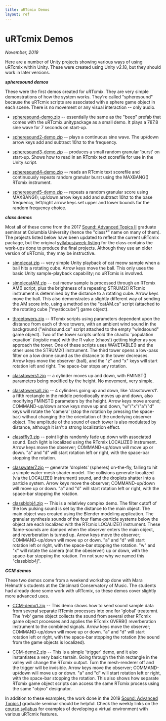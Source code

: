 ```yaml
---
title: uRTcmix Demos
layout: ref
---
```


# uRTcmix Demos

*November, 2019*  
  
Here are a number of Unity projects showing various ways of using
uRTcmix within Unity. These were created using Unity v2.18, but they
should work in later versions.  
  
  
***spheresound demos***  
  
These were the first demos created for uRTcmix. They are very simple
demonstrations of how the system works. They're called "spheresound"
because the uRTcmix scripts are associated with a sphere game object in
each scene. There is no movement or any visual interaction -- only
audio.  
  

- [spheresound-demo.zip](demos/spheresound-demo.zip) -- essentially the
  same as the "beep" prefab that comes with the uRTcmix.unitypackage as
  a small demo. It plays a 787.8 sine wave for 7 seconds on start-up.  
    
- [spheresound2-demo.zip](demos/spheresound2-demo.zip) -- plays a
  continuous sine wave. The up/down arrow keys add and subtract 10hz to
  the frequency.  
    
- [spheresound3-demo.zip](demos/spheresound3-demo.zip) -- produces a
  small random granular 'burst' on start-up. Shows how to read in an
  RTcmix text scorefile for use in the Unity script.  
    
- [spheresound4-demo.zip](demos/spheresound4-demo.zip) -- reads an
  RTcmix text scorefile and continuously repeats random granular burst
  using the MAXBANG() RTcmix instrument.  
    
- [spheresound5-demo.zip](demos/spheresound5-demo.zip) -- repeats a
  random granular score using MAXBANG(); up/down arrow keys add and
  subtract 10hz to the base frequency, left/right arrow keys set upper
  and lower bounds for the random frequency choice.

  
  
***class demos***  
  
Most all of these come from the 2017 [Sound: Advanced Topics
II](https://sites.music.columbia.edu/cmc/courses/g6611/spring2017/)
graduate seminar at Columbia University (hence the "class\*" name on
many of them). The projects listed below have been updated to reflect
the current uRTcmix package, but the original
[syllabus/week-listing](https://sites.music.columbia.edu/cmc/courses/g6611/spring2017/syl.html)
for the class contains the work-ups done to produce the final projects.
Although they use an older version of uRTcmix, they may be
instructive.  
  

- [simplecat.zip](demos/simplecat.zip) -- very simple Unity playback of
  cat meow sample when a ball hits a rotating cube. Arrow keys move the
  ball. This only uses the basic Unity sample-playback capability; no
  uRTcmix is involved.  
    
- [simplecatAM.zip](demos/simplecatAM.zip) -- cat meow sample is
  processed through an RTcmix AM() script, plus the brightness of a
  repeating STRUM2() RTcmix instrument is determined by the distance to
  a rotating cube. Arrow keys move the ball. This also demonstrates a
  slightly different way of sending the AM score info, using a method on
  the "catAM.cs" script (attached to the rotating cube \["mysticcube"\]
  game object).  
    
- [threetowers.zip](demos/threetowers.zip) -- RTcmix scripts using
  parameters dependent upon the distance from each of three towers, with
  an ambient wind sound in the background ("windsound.cs" script
  attached to the empty "windsound" game object). Two of the tower
  scripts unfold the chaotic 'population equation' (logistic map) with
  the R value (chaos!) getting higher as you approach the tower. One of
  these scripts uses WAVETABLE() and the other uses the STRUM2()
  instrument. The third tower opens a low-pass filter on a low drone
  sound as the distance to the tower decreases. Arrow keys move the
  observer (ball), and the "z" and "x" keys will start rotation left and
  right. The space-bar stops any rotation.  
    
- [classtowers1.zip](demos/classtowers1.zip) -- a cylinder moves up and
  down, with FMINST() parameters being modified by the height. No
  movement, very simple.  
    
- [classtowersall.zip](demos/classtowersall.zip) -- 4 cylinders going up
  and down, like 'classtowers1'. a fifth rectangle in the middle
  periodiocally moves up and down, also modifying FMINST() parameters by
  the height. Arrow keys move around; COMMAND-up/down arrow keys move up
  and down, "w"/"x"/"a"/"d" keys will rotate the 'camera' (stop the
  rotation by pressing the space-bar) without changing the the
  orientation of the underlying observer object. The amplitude of the
  sound of each tower is also modulated by distance, although it isn't a
  strong localization effect.  
    
- [classffly3.zip](demos/classffly3.zip) -- point lights randomly fade
  up.down with associated sound. Each light is localized using the
  RTcmix LOCALIZE() instrument. Arrow keys move the observer;
  COMMAND-up/down will move up or down. "a" and "d" will start rotation
  left or right, with the space-bar stopping the rotation.  
    
- [classwater7.zip](demos/classwater7.zip) -- generate 'droplets'
  (spheres) on-the-fly, falling to hit a simple water-mesh shader model.
  The collisions generate localized (via the LOCALIZE() instrument)
  sound, and the droplets shatter into a particle system. Arrow keys
  move the observer; COMMAND-up/down will move up or down. "a" and "d"
  will start rotation left or right, with the space-bar stopping the
  rotation.  
    
- [classblobj4.zip](demos/classblobj4.zip) -- This is a relativley
  complex demo. The filter cutoff of the low pulsing sound is set by the
  distance to the main object. The main object was created using the
  Blender modeling application. The granular synthesis sounds of the
  four flame-particle systems below the object are each localized with
  the RTcmix LOCALIZE() instrument. These flame-sounds are damped when
  the observer enters the main object, and reverberation is turned up.
  Arrow keys move the observer; COMMAND-up/down will move up or down.
  "a" and "d" will start rotation left or right, with the space-bar
  stopping the rotation. "w" and "x" will rotate the camera (not the
  obeserver) up or down, with the space-bar stopping the rotation. I'm
  not sure why we named this "classblob4j".

  
  
***CCM demos***  
  
These two demos come from a weekend workshop done with Mara Helmuth's
students at the Cincinnati Conservatory of Music. The students had
already done some work with uRTcmix, so these demos cover slightly more
advanced uses.  
  

- [CCM-demo1.zip](demos/CCM-demo1.zip) -- This demo shows how to send
  sound sample data from several separate RTcmix processes into one for
  'global' treatemnt. The 'rvb' game object collects the sound from
  several other RTcmix game object processes and applies the RTcmix
  GVERB() reverberation instrument to the combined signals. Arrow keys
  move the observer; COMMAND-up/down will move up or down. "a" and "d"
  will start rotation left or right, with the space-bar stopping the
  rotation (the sound from the game objects is localized).  
    
- [CCM-demo2.zip](demos/CCM-demo2.zip) -- This is a simple 'trigger'
  demo, and it also instantiates a very basic terrain. Going through the
  thin rectangle in the valley will change the RTcmix output. Turn the
  mesh-renderer off and the trigger will be invisible. Arrow keys move
  the observer; COMMAND-up/down will move up or down. "a" and "d" will
  start rotation left or right, with the space-bar stopping the
  rotation. This also shows how separate RTcmix game object scripts can
  access the same RTcmix process using the same "objno" designator.

  
  
In addition to these examples, the work done in the 2019 [Sound:
Advanced Topics
I](https://sites.music.columbia.edu/cmc/courses/g6610/fall2019/) graduate
seminar should be helpful. Check the weekly links on the [course
syllabus](https://sites.music.columbia.edu/cmc/courses/g6610/fall2019/syl.html)
for examples of developing a virtual environment with various uRTcmix
features.
